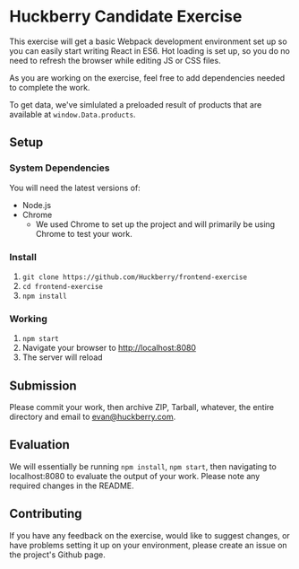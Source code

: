 # Huckberry Candidate Exercise

This exercise will get a basic Webpack development environment set up so you can
easily start writing React in ES6. Hot loading is set up, so you do no need to
refresh the browser while editing JS or CSS files.

As you are working on the exercise, feel free to add dependencies needed to
complete the work.

To get data, we've simlulated a preloaded result of products that are available
at `window.Data.products`.

## Setup

### System Dependencies

You will need the latest versions of:

* Node.js
* Chrome
  * We used Chrome to set up the project and will primarily be using Chrome
    to test your work.

### Install

1. `git clone https://github.com/Huckberry/frontend-exercise`
2. `cd frontend-exercise`
3. `npm install`

### Working

1. `npm start`
2. Navigate your browser to [http://localhost:8080](http://localhost:8080)
3. The server will reload

## Submission

Please commit your work, then archive ZIP, Tarball, whatever, the entire directory
and email to [evan@huckberry.com](evan@huckberry.com).

## Evaluation

We will essentially be running `npm install`, `npm start`, then navigating to
localhost:8080 to evaluate the output of your work. Please note any required
changes in the README.

## Contributing

If you have any feedback on the exercise, would like to suggest changes, or have
problems setting it up on your environment, please create an issue on the project's
Github page.
